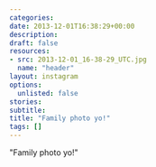 ```yaml
---
categories:
date: 2013-12-01T16:38:29+00:00
description:
draft: false
resources:
- src: 2013-12-01_16-38-29_UTC.jpg
  name: "header"
layout: instagram
options:
  unlisted: false
stories:
subtitle:
title: "Family photo yo!"
tags: []
---
```


"Family photo yo!"
